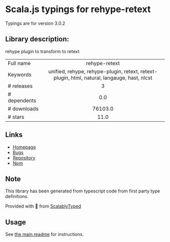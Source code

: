 
# Scala.js typings for rehype-retext

Typings are for version 3.0.2

## Library description:
rehype plugin to transform to retext

|                    |                 |
| ------------------ | :-------------: |
| Full name          | rehype-retext |
| Keywords           | unified, rehype, rehype-plugin, retext, retext-plugin, html, natural, langauge, hast, nlcst |
| # releases         | 3 |
| # dependents       | 0.0 |
| # downloads        | 76103.0 |
| # stars            | 11.0 |

## Links
- [Homepage](https://github.com/rehypejs/rehype-retext#readme)
- [Bugs](https://github.com/rehypejs/rehype-retext/issues)
- [Repository](https://github.com/rehypejs/rehype-retext)
- [Npm](https://www.npmjs.com/package/rehype-retext)
    


## Note
This library has been generated from typescript code from first party type definitions.

Provided with :purple_heart: from [ScalablyTyped](https://github.com/oyvindberg/ScalablyTyped)

## Usage
See [the main readme](../../readme.md) for instructions.


